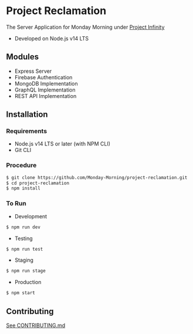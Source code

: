 # Project Reclamation

The Server Application for Monday Morning under [Project Infinity](https://github.com/orgs/Monday-Morning/projects)

- Developed on Node.js v14 LTS

## Modules

- Express Server
- Firebase Authentication
- MongoDB Implementation
- GraphQL Implementation
- REST API Implementation

## Installation

### Requirements

- Node.js v14 LTS or later (with NPM CLI)
- Git CLI

### Procedure

```bash
$ git clone https://github.com/Monday-Morning/project-reclamation.git
$ cd project-reclamation
$ npm install
```

### To Run

- Development

```bash
$ npm run dev
```

- Testing

```bash
$ npm run test
```

- Staging

```bash
$ npm run stage
```

- Production

```bash
$ npm start
```

## Contributing

[See CONTRIBUTING.md](CONTRIBUTING.md)
